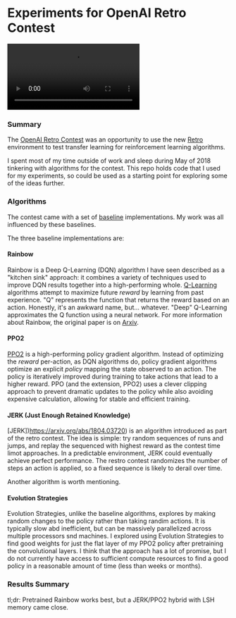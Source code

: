 # Experiments for OpenAI Retro Contest

<video src="./713.mp4" controls=""></video>

### Summary
The [OpenAI Retro Contest](https://contest.openai.com/) was an opportunity to use the new [Retro](https://github.com/openai/retro) environment to test transfer learning for reinforcement learning algorithms.

I spent most of my time outside of work and sleep during May of 2018 tinkering with algorithms for the contest. This repo holds code that I used for my experiments, so could be used as a starting point for exploring some of the ideas further.

### Algorithms
The contest came with a set of [baseline](https://github.com/openai/retro-baselines) implementations. My work was all influenced by these baselines.

The three baseline implementations are:

#### Rainbow
Rainbow is a Deep Q-Learning (DQN) algorithm I have seen described as a "kitchen sink" approach: it combines a variety of techniques used to improve DQN results together into a high-performing whole. [Q-Learning](https://en.wikipedia.org/wiki/Q-learning) algorithms attempt to maximize future _reward_ by learning from past experience. "Q" represents the function that returns the reward based on an action. Honestly, it's an awkward name, but... whatever. "Deep" Q-Learning approximates the Q function using a neural network. For more information about Rainbow, the original paper is on [Arxiv](https://arxiv.org/abs/1710.02298).

#### PPO2
[PPO2](https://blog.openai.com/openai-baselines-ppo/) is a high-performing policy gradient algorithm. Instead of optimizing the _reward_ per-action, as DQN algorithms do, policy gradient algorithms optimize an explicit _policy_ mapping the state observed to an action. The policy is iteratively improved during training to take actions that lead to a higher reward. PPO (and the extension, PPO2) uses a clever clipping approach to prevent dramatic updates to the policy while also avoiding expensive calculation, allowing for stable and efficient training.

#### JERK (Just Enough Retained Knowledge) 
[JERK])https://arxiv.org/abs/1804.03720) is an algorithm introduced as part of the retro contest. The idea is simple: try random sequences of runs and jumps, and replay the sequenced with highest reward as the contest time limot approaches. In a predictable environment, JERK could eventually achieve perfect performance. The restro contest randomizes the number of steps an action is applied, so a fixed sequence is likely to derail over time.

Another algorithm is worth mentioning.
#### Evolution Strategies
Evolution Strategies, unlike the baseline algorithms, explores by making random changes to the policy rather than taking randim actions. It is typically slow abd inefficient, but can be massively parallelized across multiple processors snd machines. I explored using Evolution Strategies to find good weights for just the flat layer of my PPO2 policy after pretraining the convolutional layers. I think that the approach has a lot of promise, but I do not currently have access to sufficient compute resources to find a good policy in a reasonable amount of time (less than weeks or months).

### Results Summary
tl;dr: Pretrained Rainbow works best, but a JERK/PPO2 hybrid with LSH memory came close.



